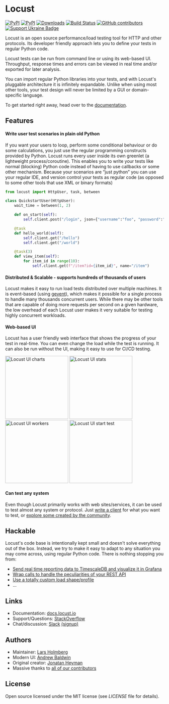 # Locust

[![PyPI](https://img.shields.io/pypi/v/locust.svg)](https://pypi.org/project/locust/)
[![PyPI](https://img.shields.io/pypi/pyversions/locust.svg)](https://pypi.org/project/locust/)
[![Downloads](https://pepy.tech/badge/locust/week)](https://pepy.tech/project/locust)
[![Build Status](https://github.com/locustio/locust/workflows/Tests/badge.svg)](https://github.com/locustio/locust/actions?query=workflow%3ATests)
[![GitHub contributors](https://img.shields.io/github/contributors/locustio/locust.svg)](https://github.com/locustio/locust/graphs/contributors)
[![Support Ukraine Badge](https://bit.ly/support-ukraine-now)](https://github.com/support-ukraine/support-ukraine)

Locust is an open source performance/load testing tool for HTTP and other protocols. Its developer friendly approach lets you to define your tests in regular Python code.

Locust tests can be run from command line or using its web-based UI. Throughput, response times and errors can be viewed in real time and/or exported for later analysis.

You can import regular Python libraries into your tests, and with Locust's pluggable architecture it is infinitely expandable. Unlike when using most other tools, your test design will never be limited by a GUI or domain-specific language.

To get started right away, head over to the [documentation](http://docs.locust.io/en/stable/installation.html).

## Features

#### Write user test scenarios in plain old Python

If you want your users to loop, perform some conditional behaviour or do some calculations, you just use the regular programming constructs provided by Python. Locust runs every user inside its own greenlet (a lightweight process/coroutine). This enables you to write your tests like normal (blocking) Python code instead of having to use callbacks or some other mechanism. Because your scenarios are “just python” you can use your regular IDE, and version control your tests as regular code (as opposed to some other tools that use XML or binary formats)

```python
from locust import HttpUser, task, between

class QuickstartUser(HttpUser):
    wait_time = between(1, 2)

    def on_start(self):
        self.client.post("/login", json={"username":"foo", "password":"bar"})

    @task
    def hello_world(self):
        self.client.get("/hello")
        self.client.get("/world")

    @task(3)
    def view_item(self):
        for item_id in range(10):
            self.client.get(f"/item?id={item_id}", name="/item")
```

#### Distributed & Scalable - supports hundreds of thousands of users

Locust makes it easy to run load tests distributed over multiple machines. It is event-based (using [gevent](http://www.gevent.org/)), which makes it possible for a single process to handle many thousands concurrent users. While there may be other tools that are capable of doing more requests per second on a given hardware, the low overhead of each Locust user makes it very suitable for testing highly concurrent workloads.

#### Web-based UI

Locust has a user friendly web interface that shows the progress of your test in real-time. You can even change the load while the test is running. It can also be run without the UI, making it easy to use for CI/CD testing.

<img src="docs/images/total_requests_per_second.png" alt="Locust UI charts" width="200"/> <img src="docs/images/webui-running-statistics.png" alt="Locust UI stats" width="200"/> <img src="docs/images/locust_workers.png" alt="Locust UI workers" width="200"/> <img src="docs/images/webui-splash-screenshot.png" alt="Locust UI start test" width="200"/>

#### Can test any system

Even though Locust primarily works with web sites/services, it can be used to test almost any system or protocol. Just [write a client](https://docs.locust.io/en/latest/testing-other-systems.html#testing-other-systems) for what you want to test, or [explore some created by the community](https://github.com/SvenskaSpel/locust-plugins#users).

## Hackable

Locust's code base is intentionally kept small and doesn't solve everything out of the box. Instead, we try to make it easy to adapt to any situation you may come across, using regular Python code. There is nothing stopping you from: 

* [Send real time reporting data to TimescaleDB and visualize it in Grafana](https://github.com/SvenskaSpel/locust-plugins/blob/master/locust_plugins/dashboards/README.md)
* [Wrap calls to handle the peculiarities of your REST API](https://github.com/SvenskaSpel/locust-plugins/blob/8af21862d8129a5c3b17559677fe92192e312d8f/examples/rest_ex.py#L87) 
* [Use a totally custom load shape/profile](https://docs.locust.io/en/latest/custom-load-shape.html#custom-load-shape)
* ...

## Links

* Documentation: [docs.locust.io](https://docs.locust.io)
* Support/Questions: [StackOverflow](https://stackoverflow.com/questions/tagged/locust)
* Chat/discussion: [Slack](https://locustio.slack.com) [(signup)](https://communityinviter.com/apps/locustio/locust)

## Authors

* Maintainer: [Lars Holmberg](https://github.com/cyberw)
* Modern UI: [Andrew Baldwin](https://github.com/andrewbaldwin44)
* Original creator: [Jonatan Heyman](https://github.com/heyman)
* Massive thanks to [all of our contributors](https://github.com/locustio/locust/graphs/contributors)

## License

Open source licensed under the MIT license (see _LICENSE_ file for details).
